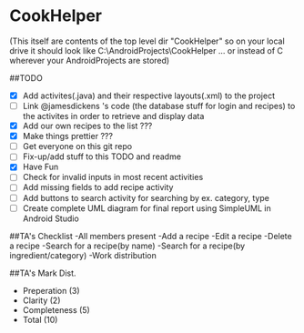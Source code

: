 # CookHelper
(This itself are contents of the top level dir "CookHelper" so on your local drive it should look like C:\AndroidProjects\CookHelper ...  or instead of C wherever your AndroidProjects are stored)

##TODO
* [x] Add activites(.java) and their respective layouts(.xml) to the project
* [ ] Link @jamesdickens 's code (the database stuff for login and recipes) to the activites in order to retrieve and display data
* [x] Add our own recipes to the list ???
* [x] Make things prettier ???
* [ ] Get everyone on this git repo
* [ ] Fix-up/add stuff to this TODO and readme
* [x] Have Fun
* [ ] Check for invalid inputs in most recent activities
* [ ] Add missing fields to add recipe activity
* [ ] Add buttons to search activity for searching by ex. category, type
* [ ] Create complete UML diagram for final report using SimpleUML in Android Studio
 
##TA's Checklist
-All members present
-Add a recipe
-Edit a recipe
-Delete a recipe
-Search for a recipe(by name)
-Search for a recipe(by ingredient/category)
-Work distribution

##TA's Mark Dist.
- Preperation    (3)
- Clarity        (2)
- Completeness   (5)
- Total         (10)




